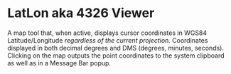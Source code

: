 # LatLon aka 4326 Viewer

A map tool that, when active, displays cursor coordinates in WGS84 Latitude/Longitude *regardless of the current projection.* Coordinates displayed in both decimal degrees and DMS (degrees, minutes, seconds). Clicking on the map outputs the point coordinates to the system clipboard as well as in a Message Bar popup.
